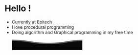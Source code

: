 # Hello !
- Currently at Epitech
- I love procedural programming
- Doing algorithm and Graphical programming in my free time
![Bottom Waves](Bottom.svg)

